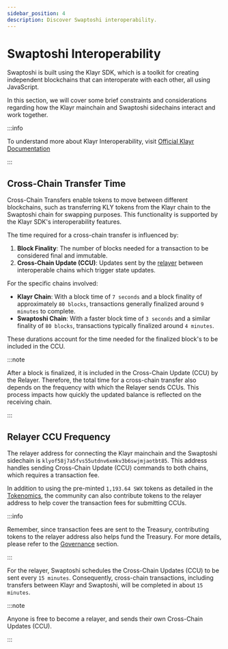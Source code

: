 ```yaml
---
sidebar_position: 4
description: Discover Swaptoshi interoperability.
---
```


# Swaptoshi Interoperability

Swaptoshi is built using the Klayr SDK, which is a toolkit for creating independent blockchains that can interoperate with each other, all using JavaScript.

In this section, we will cover some brief constraints and considerations regarding how the Klayr mainchain and Swaptoshi sidechains interact and work together.

:::info

To understand more about Klayr Interoperability, visit [Official Klayr Documentation](https://klayr.xyz/documentation/understand-blockchain/interoperability)

:::

## Cross-Chain Transfer Time

Cross-Chain Transfers enable tokens to move between different blockchains, such as transferring KLY tokens from the Klayr chain to the Swaptoshi chain for swapping purposes. This functionality is supported by the Klayr SDK's interoperability features.

The time required for a cross-chain transfer is influenced by:

1. **Block Finality**: The number of blocks needed for a transaction to be considered final and immutable.
2. **Cross-Chain Update (CCU)**: Updates sent by the [relayer](#relayer-ccu-frequency) between interoperable chains which trigger state updates.

For the specific chains involved:

- **Klayr Chain**: With a block time of `7 seconds` and a block finality of approximately `80 blocks`, transactions generally finalized around `9 minutes` to complete.
- **Swaptoshi Chain**: With a faster block time of `3 seconds` and a similar finality of `80 blocks`, transactions typically finalized around `4 minutes`.

These durations account for the time needed for the finalized block's to be included in the CCU.

:::note

After a block is finalized, it is included in the Cross-Chain Update (CCU) by the Relayer. Therefore, the total time for a cross-chain transfer also depends on the frequency with which the Relayer sends CCUs. This process impacts how quickly the updated balance is reflected on the receiving chain.

:::

## Relayer CCU Frequency

The relayer address for connecting the Klayr mainchain and the Swaptoshi sidechain is `klyof58j7a5fvs55utdnv6xmkv3b6swjmjaotbt85`. This address handles sending Cross-Chain Update (CCU) commands to both chains, which requires a transaction fee.

In addition to using the pre-minted `1,193.64 SWX` tokens as detailed in the [Tokenomics](./tokenomics.md), the community can also contribute tokens to the relayer address to help cover the transaction fees for submitting CCUs.

:::info

Remember, since transaction fees are sent to the Treasury, contributing tokens to the relayer address also helps fund the Treasury. For more details, please refer to the [Governance](./governance) section.

:::

For the relayer, Swaptoshi schedules the Cross-Chain Updates (CCU) to be sent every `15 minutes`. Consequently, cross-chain transactions, including transfers between Klayr and Swaptoshi, will be completed in about `15 minutes`.

:::note

Anyone is free to become a relayer, and sends their own Cross-Chain Updates (CCU).

:::
